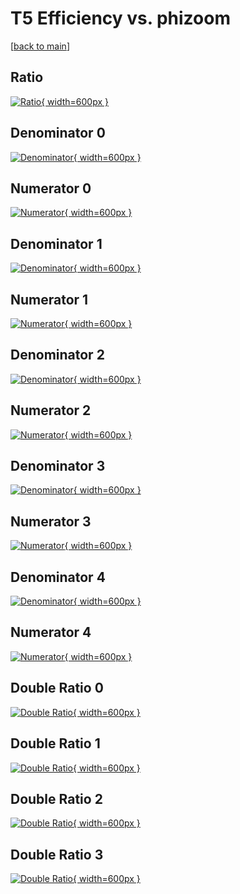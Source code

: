 # T5 Efficiency vs. phizoom

[[back to main](./)]



## Ratio

[![Ratio](../mtv/var/T5_loweta_11_0_eff_phizoom.png){ width=600px }](../mtv/var/T5_loweta_11_0_eff_phizoom.pdf)

## Denominator 0

[![Denominator](../mtv/den/T5_loweta_11_0_eff_phizoom_den0.png){ width=600px }](../mtv/den/T5_loweta_11_0_eff_phizoom_den0.pdf)

## Numerator 0

[![Numerator](../mtv/num/T5_loweta_11_0_eff_phizoom_num0.png){ width=600px }](../mtv/num/T5_loweta_11_0_eff_phizoom_num0.pdf)

## Denominator 1

[![Denominator](../mtv/den/T5_loweta_11_0_eff_phizoom_den1.png){ width=600px }](../mtv/den/T5_loweta_11_0_eff_phizoom_den1.pdf)

## Numerator 1

[![Numerator](../mtv/num/T5_loweta_11_0_eff_phizoom_num1.png){ width=600px }](../mtv/num/T5_loweta_11_0_eff_phizoom_num1.pdf)

## Denominator 2

[![Denominator](../mtv/den/T5_loweta_11_0_eff_phizoom_den2.png){ width=600px }](../mtv/den/T5_loweta_11_0_eff_phizoom_den2.pdf)

## Numerator 2

[![Numerator](../mtv/num/T5_loweta_11_0_eff_phizoom_num2.png){ width=600px }](../mtv/num/T5_loweta_11_0_eff_phizoom_num2.pdf)

## Denominator 3

[![Denominator](../mtv/den/T5_loweta_11_0_eff_phizoom_den3.png){ width=600px }](../mtv/den/T5_loweta_11_0_eff_phizoom_den3.pdf)

## Numerator 3

[![Numerator](../mtv/num/T5_loweta_11_0_eff_phizoom_num3.png){ width=600px }](../mtv/num/T5_loweta_11_0_eff_phizoom_num3.pdf)

## Denominator 4

[![Denominator](../mtv/den/T5_loweta_11_0_eff_phizoom_den4.png){ width=600px }](../mtv/den/T5_loweta_11_0_eff_phizoom_den4.pdf)

## Numerator 4

[![Numerator](../mtv/num/T5_loweta_11_0_eff_phizoom_num4.png){ width=600px }](../mtv/num/T5_loweta_11_0_eff_phizoom_num4.pdf)

## Double Ratio 0

[![Double Ratio](../mtv/ratio/T5_loweta_11_0_eff_phizoom_ratio0.png){ width=600px }](../mtv/ratio/T5_loweta_11_0_eff_phizoom_ratio0.pdf)

## Double Ratio 1

[![Double Ratio](../mtv/ratio/T5_loweta_11_0_eff_phizoom_ratio1.png){ width=600px }](../mtv/ratio/T5_loweta_11_0_eff_phizoom_ratio1.pdf)

## Double Ratio 2

[![Double Ratio](../mtv/ratio/T5_loweta_11_0_eff_phizoom_ratio2.png){ width=600px }](../mtv/ratio/T5_loweta_11_0_eff_phizoom_ratio2.pdf)

## Double Ratio 3

[![Double Ratio](../mtv/ratio/T5_loweta_11_0_eff_phizoom_ratio3.png){ width=600px }](../mtv/ratio/T5_loweta_11_0_eff_phizoom_ratio3.pdf)

